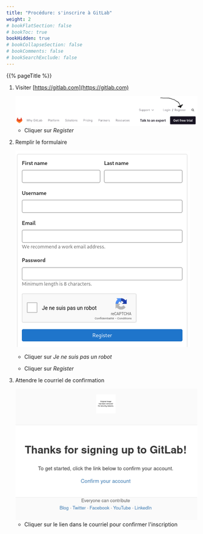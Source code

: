 ```yaml
---
title: "Procédure: s'inscrire à GitLab"
weight: 2
# bookFlatSection: false
# bookToc: true
bookHidden: true
# bookCollapseSection: false
# bookComments: false
# bookSearchExclude: false
---
```


{{% pageTitle %}}

1. Visiter [https://gitlab.com](https://gitlab.com)

    <img class="figure" src="register.png"/>

    * Cliquer sur *Register*

1. Remplir le formulaire

    <img class="small-figure" src="formulaire.png"/>

    * Cliquer sur *Je ne suis pas un robot*

    * Cliquer sur *Register*

1. Attendre le courriel de confirmation

    <img class="small-figure" src="courriel.png"/>

    * Cliquer sur le lien dans le courriel pour confirmer l'inscription
